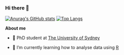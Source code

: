 ### Hi there 👋

[![Anurag's GitHub stats](https://github-readme-stats.vercel.app/api?username=sayanmitra)](https://github.com/sayanmitra/github-readme-stats)
[![Top Langs](https://github-readme-stats.vercel.app/api/top-langs/?username=sayanmitra)](https://github.com/sayanmitra/github-readme-stats)

**About me**

- 💼 PhD student at [The University of Sydney](https://www.sydney.edu.au/)

- 🌱 I’m currently learning how to analyse data using [R](https://www.r-project.org/about.html)

<!--
**sayanmitra/sayanmitra** is a ✨ _special_ ✨ repository because its `README.md` (this file) appears on your GitHub profile.

Here are some ideas to get you started:

- 🔭 I’m currently working on ...
- 🌱 I’m currently learning ...
- 👯 I’m looking to collaborate on ...
- 🤔 I’m looking for help with ...
- 💬 Ask me about ...
- 📫 How to reach me: ...
- 😄 Pronouns: ...
- ⚡ Fun fact: ...
-->
